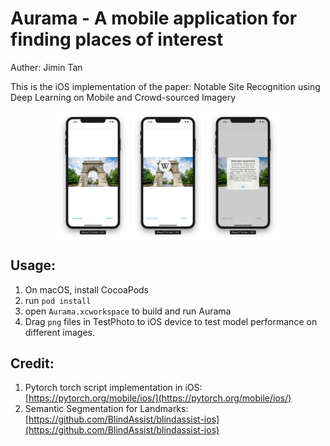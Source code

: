 # Aurama - A mobile application for finding places of interest

Auther: Jimin Tan

This is the iOS implementation of the paper: Notable Site Recognition using Deep Learning on Mobile and Crowd-sourced Imagery

<div style="text-align: center;">
<img src="Screenshots/ScreenShot1.png" alt="rect-frame" style="zoom:20%;" align="middle"/>   <img src="Screenshots/ScreenShot2.png" alt="circ-frame" style="zoom:20%;" align="middle"/> <img src="Screenshots/ScreenShot3.png" alt="final-frame" style="zoom:20%;" align="middle"/>
</div>

## Usage:

1. On macOS, install CocoaPods
2. run `pod install`
3. open `Aurama.xcworkspace` to build and run Aurama
4. Drag `png` files in TestPhoto to iOS device to test model performance on different images.

## Credit:

1. Pytorch torch script implementation in iOS: [https://pytorch.org/mobile/ios/](https://pytorch.org/mobile/ios/)
2. Semantic Segmentation for Landmarks: [https://github.com/BlindAssist/blindassist-ios](https://github.com/BlindAssist/blindassist-ios)